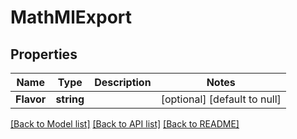 # MathMlExport

## Properties
Name | Type | Description | Notes
------------ | ------------- | ------------- | -------------
**Flavor** | **string** |  | [optional] [default to null]

[[Back to Model list]](../README.md#documentation-for-models) [[Back to API list]](../README.md#documentation-for-api-endpoints) [[Back to README]](../README.md)

